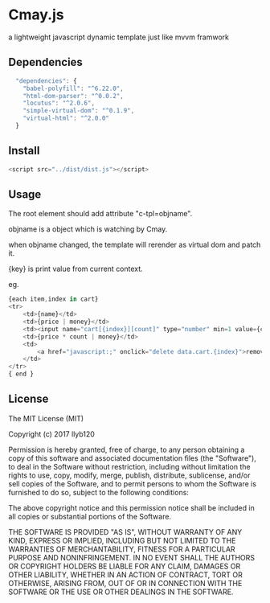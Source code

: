 # Cmay.js
a lightweight javascript dynamic template just like mvvm framwork


## Dependencies

```javascript
  "dependencies": {
    "babel-polyfill": "^6.22.0",
    "html-dom-parser": "^0.0.2",
    "locutus": "^2.0.6",
    "simple-virtual-dom": "^0.1.9",
    "virtual-html": "^2.0.0"
  }
```

## Install

```javascript
<script src="../dist/dist.js"></script>
```

## Usage
The root element should add attribute "c-tpl=objname".

objname is a object which is watching by Cmay.

when objname changed, the template will rerender as virtual dom and patch it.

{key} is print value from current context.

eg.

```javascript
{each item,index in cart}
<tr>
    <td>{name}</td>
    <td>{price | money}</td>
    <td><input name="cart[{index}][count]" type="number" min=1 value={count}></td>
    <td>{price * count | money}</td>
    <td>
        <a href="javascript:;" onclick="delete data.cart.{index}">remove</a>
    </td>
</tr>
{ end }
```

## License

The MIT License (MIT)

Copyright (c) 2017 llyb120

Permission is hereby granted, free of charge, to any person obtaining a copy
of this software and associated documentation files (the "Software"), to deal
in the Software without restriction, including without limitation the rights
to use, copy, modify, merge, publish, distribute, sublicense, and/or sell
copies of the Software, and to permit persons to whom the Software is
furnished to do so, subject to the following conditions:

The above copyright notice and this permission notice shall be included in all
copies or substantial portions of the Software.

THE SOFTWARE IS PROVIDED "AS IS", WITHOUT WARRANTY OF ANY KIND, EXPRESS OR
IMPLIED, INCLUDING BUT NOT LIMITED TO THE WARRANTIES OF MERCHANTABILITY,
FITNESS FOR A PARTICULAR PURPOSE AND NONINFRINGEMENT. IN NO EVENT SHALL THE
AUTHORS OR COPYRIGHT HOLDERS BE LIABLE FOR ANY CLAIM, DAMAGES OR OTHER
LIABILITY, WHETHER IN AN ACTION OF CONTRACT, TORT OR OTHERWISE, ARISING FROM,
OUT OF OR IN CONNECTION WITH THE SOFTWARE OR THE USE OR OTHER DEALINGS IN THE
SOFTWARE.
